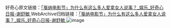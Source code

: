 好奇心原文链接：[「戛纳电影节」为什么有这么多人爱拿女人说事？_娱乐_好奇心日报-谢舒敏 ](https://www.qdaily.com/articles/9710.html)
WebArchive归档链接：[「戛纳电影节」为什么有这么多人爱拿女人说事？_娱乐_好奇心日报-谢舒敏 ](http://web.archive.org/web/20160405080616/http://www.qdaily.com:80/articles/9710.html)
![image](http://ww3.sinaimg.cn/large/007d5XDply1g3vgba2ecqj30u03s4hdt)